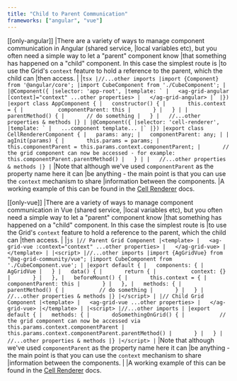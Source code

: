 ```yaml
---
title: "Child to Parent Communication"
frameworks: ["angular", "vue"]
---
```


[[only-angular]]
|There are a variety of ways to manage component communication in Angular (shared service, 
|local variables etc), but you often need a simple way to let a "parent" component know 
|that something has happened on a "child" component. In this case the simplest route is 
|to use the Grid's `context` feature to hold a reference to the parent, which the child can 
|then access.
|
|```tsx
|//...other imports
|import {Component} from '@angular/core';
|import CubeComponent from './CubeComponent';
|
|@Component({
|selector: 'app-root',
|template: `
|   <ag-grid-angular [context]="context" ...other properties>
|   </ag-grid-angular>
|`
|})
|export class AppComponent {
|   constructor() {
|       this.context = {
|           componentParent: this
|       }
|   }
|
|   parentMethod() {
|       // do something
|   }
|   //...other properties & methods
|}
|
|@Component({
|selector: 'cell-renderer',
|template: `
|   ...component template...
|`
|})
|export class CellRendererComponent {
|   params: any;
|   componentParent: any;
|
|   agInit(params) {
|       this.params = params;
|       this.componentParent = this.params.context.componentParent;
|       // the grid component can now be accessed - for example: this.componentParent.parentMethod()
|   }
|
|   //...other properties & methods
|}
|```
|Note that although we've used `componentParent` as the property name here it can 
|be anything - the main point is that you can use the `context` mechanism to share 
|information between the components.
|A working example of this can be found in the [Cell Renderer](../component-cell-renderer#example-dynamic-components) docs.

[[only-vue]]
|There are a variety of ways to manage component communication in Vue (shared service, 
|local variables etc), but you often need a simple way to let a "parent" component know 
|that something has happened on a "child" component. In this case the simplest route is 
|to use the Grid's `context` feature to hold a reference to the parent, which the child can 
|then access.
|
|```js
|// Parent Grid Component
|<template>
|   <ag-grid-vue :context="context" ...other properties>
|   </ag-grid-vue>
|</template>
|
|<script>
|//...other imports
|import {AgGridVue} from "@ag-grid-community/vue";
|import CubeComponent from './CubeComponent.vue';
|
|export default {
|   components: {
|       AgGridVue
|   }
|   data() {
|       return {
|           context: {}
|       }
|   },
|   beforeMount() {
|       this.context = {
|           componentParent: this
|       }
|   },
|   methods: {
|       parentMethod() {
|           // do something
|       }
|   }
|   //...other properties & methods
|}
|</script>
|
|// Child Grid Component
|<template>
|   <ag-grid-vue ...other properties>
|   </ag-grid-vue>
|</template>
|
|<script>
|//...other imports
|
|export default {
|   methods: {
|       doSomethingOnGrid() {
|           // the grid component can now be accessed via this.params.context.componentParent
|           this.params.context.componentParent.parentMethod()
|       }
|   }
|   //...other properties & methods
|}
|</script>
|```
|Note that although we've used `componentParent` as the property name here it can 
|be anything - the main point is that you can use the `context` mechanism to share 
|information between the components.
|
|A working example of this can be found in the [Cell Renderer](../component-cell-renderer#example-dynamic-components) docs.
